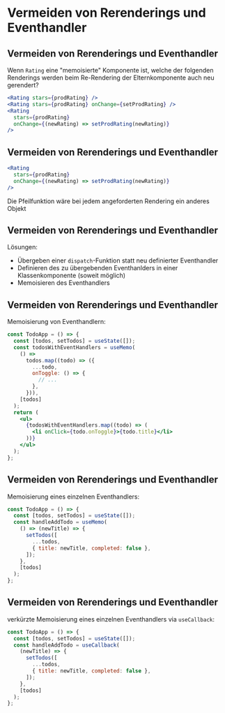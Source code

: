 # Vermeiden von Rerenderings und Eventhandler

## Vermeiden von Rerenderings und Eventhandler

Wenn `Rating` eine "memoisierte" Komponente ist, welche der folgenden Renderings werden beim Re-Rendering der Elternkomponente auch neu gerendert?

```jsx
<Rating stars={prodRating} />
<Rating stars={prodRating} onChange={setProdRating} />
<Rating
  stars={prodRating}
  onChange={(newRating) => setProdRating(newRating)}
/>
```

## Vermeiden von Rerenderings und Eventhandler

```jsx
<Rating
  stars={prodRating}
  onChange={(newRating) => setProdRating(newRating)}
/>
```

Die Pfeilfunktion wäre bei jedem angeforderten Rendering ein anderes Objekt

## Vermeiden von Rerenderings und Eventhandler

Lösungen:

- Übergeben einer `dispatch`-Funktion statt neu definierter Eventhandler
- Definieren des zu übergebenden Eventhanlders in einer Klassenkomponente (soweit möglich)
- Memoisieren des Eventhandlers

## Vermeiden von Rerenderings und Eventhandler

Memoisierung von Eventhandlern:

```jsx
const TodoApp = () => {
  const [todos, setTodos] = useState([]);
  const todosWithEventHandlers = useMemo(
    () =>
      todos.map((todo) => ({
        ...todo,
        onToggle: () => {
          // ...
        },
      })),
    [todos]
  );
  return (
    <ul>
      {todosWithEventHandlers.map((todo) => (
        <li onClick={todo.onToggle}>{todo.title}</li>
      ))}
    </ul>
  );
};
```

## Vermeiden von Rerenderings und Eventhandler

Memoisierung eines einzelnen Eventhandlers:

```jsx
const TodoApp = () => {
  const [todos, setTodos] = useState([]);
  const handleAddTodo = useMemo(
    () => (newTitle) => {
      setTodos([
        ...todos,
        { title: newTitle, completed: false },
      ]);
    },
    [todos]
  );
};
```

## Vermeiden von Rerenderings und Eventhandler

verkürzte Memoisierung eines einzelnen Eventhandlers via `useCallback`:

```jsx
const TodoApp = () => {
  const [todos, setTodos] = useState([]);
  const handleAddTodo = useCallback(
    (newTitle) => {
      setTodos([
        ...todos,
        { title: newTitle, completed: false },
      ]);
    },
    [todos]
  );
};
```

